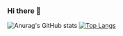 ### Hi there 👋

<!--
**RioTsukiji/RioTsukiji** is a ✨ _special_ ✨ repository because its `README.md` (this file) appears on your GitHub profile.

Here are some ideas to get you started:

- 🔭 I’m currently working on ...
- 🌱 I’m currently learning ...
- 👯 I’m looking to collaborate on ...
- 🤔 I’m looking for help with ...
- 💬 Ask me about ...
- 📫 How to reach me: ...
- 😄 Pronouns: ...
- ⚡ Fun fact: ...
-->

![Anurag's GitHub stats](https://github-readme-stats.vercel.app/api?username=RioTsukiji&show_icons=true&theme=radical)
[![Top Langs](https://github-readme-stats.vercel.app/api/top-langs/?username=RioTsukiji&layout=compact&theme=radical)](https://github.com/anuraghazra/github-readme-stats)
